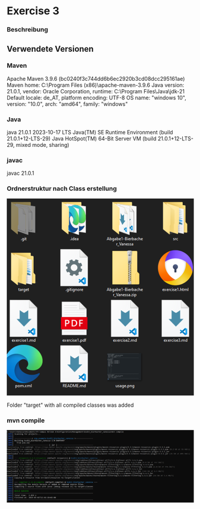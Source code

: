 # Exercise 3

### Beschreibung

## Verwendete Versionen

### Maven
Apache Maven 3.9.6 (bc0240f3c744dd6b6ec2920b3cd08dcc295161ae)
Maven home: C:\Program Files (x86)\apache-maven-3.9.6
Java version: 21.0.1, vendor: Oracle Corporation, runtime: C:\Program Files\Java\jdk-21
Default locale: de_AT, platform encoding: UTF-8
OS name: "windows 10", version: "10.0", arch: "amd64", family: "windows"

### Java

java 21.0.1 2023-10-17 LTS
Java(TM) SE Runtime Environment (build 21.0.1+12-LTS-29)
Java HotSpot(TM) 64-Bit Server VM (build 21.0.1+12-LTS-29, mixed mode, sharing)

### javac

javac 21.0.1

### Ordnerstruktur nach Class erstellung
![Ordnerstruktur](resources/images/ex3_1.png)

Folder "target" with all compiled classes was added

### mvn compile
![mvn compile](resources/images/ex3_2.png)
